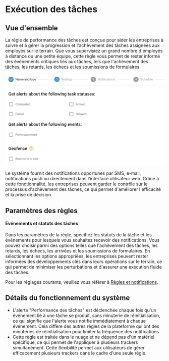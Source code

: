 # Exécution des tâches

## Vue d'ensemble

La règle de performance des tâches est conçue pour aider les entreprises à suivre et à gérer la progression et l'achèvement des tâches assignées aux employés sur le terrain. Que vous supervisiez un grand nombre d'employés à distance ou une petite équipe, cette règle vous permet de rester informé des événements critiques liés aux tâches, tels que l'achèvement des tâches, les retards, les échecs et les soumissions de formulaires.

![](../../../guide-de-litilizateur/regles-et-notifications/planification-et-repartition/attachments/image-20240808-235145.png)

Le système fournit des notifications opportunes par SMS, e-mail, notifications push ou directement dans l'interface utilisateur web. Grâce à cette fonctionnalité, les entreprises peuvent garder le contrôle sur le processus d'achèvement des tâches, ce qui permet d'améliorer l'efficacité et la prise de décision.

## Paramètres des règles

#### Événements et statuts des tâches

Dans les paramètres de la règle, spécifiez les statuts de la tâche et les événements pour lesquels vous souhaitez recevoir des notifications. Vous pouvez choisir parmi des options telles que l'achèvement des tâches, les retards, les échecs, les arrivées et les soumissions de formulaires. En sélectionnant les options appropriées, les entreprises peuvent rester informées des développements clés dans leurs opérations sur le terrain, ce qui permet de minimiser les perturbations et d'assurer une exécution fluide des tâches.

Pour les réglages courants, veuillez vous référer à [Règles et notifications](../).

## Détails du fonctionnement du système

* L'alerte "Performance des tâches" est déclenchée chaque fois qu'un événement lié à une tâche se produit, sans minuterie de réinitialisation, ce qui signifie que l'alerte vous notifie immédiatement à chaque événement. Cela diffère des autres règles de la plateforme qui ont des minuteries de réinitialisation pour limiter la fréquence des notifications.
* Cette règle est traitée dans le nuage et ne dépend pas d'un matériel spécifique, ce qui permet de l'appliquer à plusieurs trackers simultanément. Cette flexibilité permet aux utilisateurs de gérer efficacement plusieurs trackers dans le cadre d'une seule règle.
